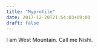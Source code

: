 ```yaml
---
title: "Myprofile"
date: 2017-12-20T21:54:03+09:00
draft: false
---
```



I am West Mountain. Call me Nishi.
